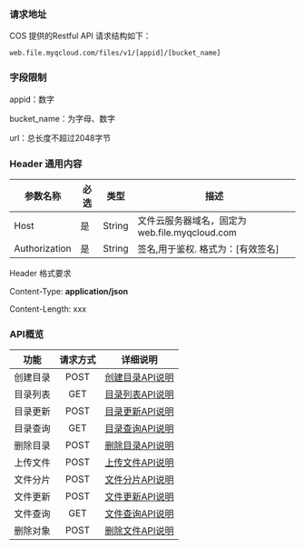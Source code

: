 ### 请求地址

COS 提供的Restful API 请求结构如下：

`web.file.myqcloud.com/files/v1/[appid]/[bucket_name]`



### 字段限制

appid：数字

bucket_name：为字母、数字

url：总长度不超过2048字节



### Header 通用内容

| **参数名称**      | **必选** | **类型** | **描述**                            |
| ------------- | ------ | ------ | --------------------------------- |
| Host          | 是      | String | 文件云服务器域名，固定为web.file.myqcloud.com |
| Authorization | 是      | String | 签名,用于鉴权. 格式为：[有效签名]               |



Header 格式要求

Content-Type: **application/json**

Content-Length: xxx



### API概览

|  功能  | 请求方式 |      详细说明      |
| :--: | :--: | :------------: |
| 创建目录 | POST | [创建目录API说明](/doc/product/227/创建目录) |
| 目录列表 | GET  | [目录列表API说明](/doc/product/227/目录列表) |
| 目录更新 | POST | [目录更新API说明](/doc/product/227/目录更新) |
| 目录查询 | GET  | [目录查询API说明](/doc/product/227/目录查询) |
| 删除目录 | POST | [删除目录API说明](/doc/product/227/删除目录) |
| 上传文件 | POST | [上传文件API说明](/doc/product/227/创建文件) |
| 文件分片 | POST | [文件分片API说明](/doc/product/227/文件分片) |
| 文件更新 | POST | [文件更新API说明](/doc/product/227/文件更新) |
| 文件查询 | GET  | [文件查询API说明](/doc/product/227/文件查询) |
| 删除对象 | POST | [删除文件API说明](/doc/product/227/删除对象) |